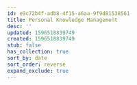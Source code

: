 ```yaml
---
id: e9c72b4f-adb8-4f15-a6aa-9f9d81538561
title: Personal Knowledge Management
desc: ''
updated: 1596518839749
created: 1596518839749
stub: false
has_collection: true
sort_by: date
sort_order: reverse
expand_exclude: true
---
```


